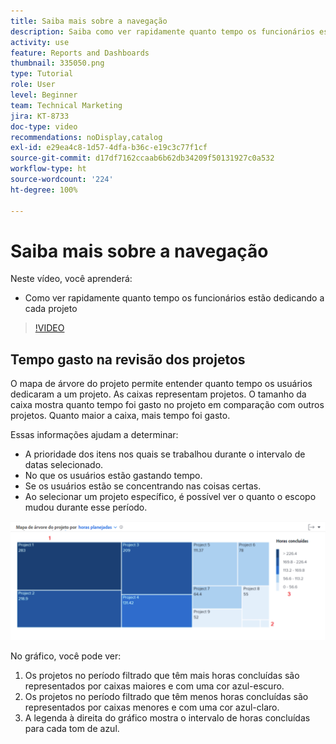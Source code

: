 ```yaml
---
title: Saiba mais sobre a navegação
description: Saiba como ver rapidamente quanto tempo os funcionários estão dedicando a cada projeto na [!UICONTROL Analítica aprimorada].
activity: use
feature: Reports and Dashboards
thumbnail: 335050.png
type: Tutorial
role: User
level: Beginner
team: Technical Marketing
jira: KT-8733
doc-type: video
recommendations: noDisplay,catalog
exl-id: e29ea4c8-1d57-4dfa-b36c-e19c3c77f1cf
source-git-commit: d17df7162ccaab6b62db34209f50131927c0a532
workflow-type: ht
source-wordcount: '224'
ht-degree: 100%

---
```


# Saiba mais sobre a navegação

Neste vídeo, você aprenderá:

* Como ver rapidamente quanto tempo os funcionários estão dedicando a cada projeto

>[!VIDEO](https://video.tv.adobe.com/v/335050/?quality=12&learn=on&enablevpops)

## Tempo gasto na revisão dos projetos

O mapa de árvore do projeto permite entender quanto tempo os usuários dedicaram a um projeto. As caixas representam projetos. O tamanho da caixa mostra quanto tempo foi gasto no projeto em comparação com outros projetos. Quanto maior a caixa, mais tempo foi gasto.

Essas informações ajudam a determinar:

* A prioridade dos itens nos quais se trabalhou durante o intervalo de datas selecionado.
* No que os usuários estão gastando tempo.
* Se os usuários estão se concentrando nas coisas certas.
* Ao selecionar um projeto específico, é possível ver o quanto o escopo mudou durante esse período.

![Imagem que mostra um mapa de árvore do projeto com números em áreas descritas nos marcadores abaixo](assets/section-2-7.png)

No gráfico, você pode ver:

1. Os projetos no período filtrado que têm mais horas concluídas são representados por caixas maiores e com uma cor azul-escuro.
1. Os projetos no período filtrado que têm menos horas concluídas são representados por caixas menores e com uma cor azul-claro.
1. A legenda à direita do gráfico mostra o intervalo de horas concluídas para cada tom de azul.
